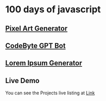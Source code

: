 # 100 days of javascript
##  [Pixel Art Generator](https://moiz-codebyte.github.io/100-days-of-javascript/Day%20%2301%20-%20Pixel%20Art%20Generator/)
##  [CodeByte GPT Bot](https://moiz-codebyte.github.io/100-days-of-javascript/Day%20%2302%20-%20CodeByte%20GPT%20Bot/)
##  [Lorem Ipsum Generator](https://moiz-codebyte.github.io/100-days-of-javascript/Day%20%2303%20-%20Lorem%20Ipsum%20Generator/)



## Live Demo
You can see the Projects live listing at [Link](https://moiz-codebyte.github.io/100-days-of-javascript/)
